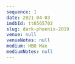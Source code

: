 ```yaml
---
sequence: 1
date: 2021-04-03
imdbId: tt6565702
slug: dark-phoenix-2019
venue: null
venueNotes: null
medium: HBO Max
mediumNotes: null
---
```


